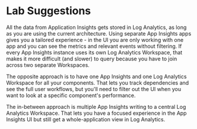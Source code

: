 # Lab Suggestions

All the data from Application Insights gets stored in Log Analytics, as long as you are using the current architecture. Using separate App Insights apps gives you a tailored experience - in the UI you are only working with one app and you can see the metrics and relevant events without filtering. If every App Insights instance uses its own Log Analytics Workspace, that makes it more difficult (and slower) to query because you have to join across two separate Workspaces.

The opposite approach is to have one App Insights and one Log Analytics Workspace for all your components. That lets you track dependencies and see the full user workflows, but you'll need to filter out the UI when you want to look at a specific component's performance.

The in-between approach is multiple App Insights writing to a central Log Analytics Workspace. That lets you have a focused experience in the App Insights UI but still get a whole-application view in Log Analytics.